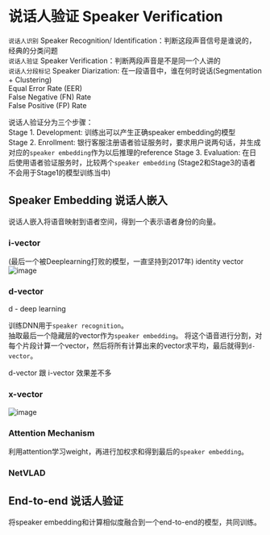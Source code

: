 # 说话人验证 Speaker Verification

`说话人识别` Speaker Recognition/ Identification：判断这段声音信号是谁说的，经典的分类问题  
`说话人验证` Speaker Verification：判断两段声音是不是同一个人讲的  
`说话人分段标记` Speaker Diarization: 在一段语音中，谁在何时说话(Segmentation + Clustering)  
Equal Error Rate (EER)  
False Negative (FN) Rate  
False Positive (FP) Rate  

说话人验证分为三个步骤：  
Stage 1. Development: 训练出可以产生正确speaker embedding的模型  
Stage 2. Enrollment: 银行客服注册语者验证服务时，要求用户说两句话，并生成对应的`speaker embedding`作为以后推理的reference
Stage 3. Evaluation: 在日后使用语者验证服务时，比较两个`speaker embedding`
(Stage2和Stage3的语者不会用于Stage1的模型训练当中)  

## Speaker Embedding 说话人嵌入

说话人嵌入将语音映射到语者空间，得到一个表示语者身份的向量。

### i-vector
(最后一个被Deeplearning打败的模型，一直坚持到2017年)
identity vector
![image](https://user-images.githubusercontent.com/40049927/139088927-16577f8e-cb36-471c-abee-c153cd5e367a.png)  

### d-vector
d - deep learning  

训练DNN用于`speaker recognition`。  
抽取最后一个隐藏层的vector作为`speaker embedding`。
将这个语音进行分割，对每个片段计算一个vector，然后将所有计算出来的vector求平均，最后就得到`d-vector`。  

d-vector 跟 i-vector 效果差不多

### x-vector
![image](https://user-images.githubusercontent.com/40049927/139092704-be4a6c8c-15b6-4cf9-b9df-f750af618ffb.png)  


### Attention Mechanism

利用attention学习weight，再进行加权求和得到最后的`speaker embedding`。

### NetVLAD

## End-to-end 说话人验证
将speaker embedding和计算相似度融合到一个end-to-end的模型，共同训练。  


